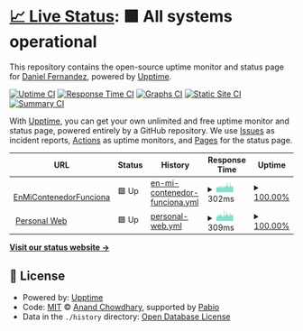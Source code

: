 # [📈 Live Status](https://danifernandezs.com/status): <!--live status--> **🟩 All systems operational**

This repository contains the open-source uptime monitor and status page for [Daniel Fernandez](https://danifernandezs.github.io/), powered by [Upptime](https://github.com/upptime/upptime).

[![Uptime CI](https://github.com/danifernandezs/status/workflows/Uptime%20CI/badge.svg)](https://github.com/danifernandezs/status/actions?query=workflow%3A%22Uptime+CI%22)
[![Response Time CI](https://github.com/danifernandezs/status/workflows/Response%20Time%20CI/badge.svg)](https://github.com/danifernandezs/status/actions?query=workflow%3A%22Response+Time+CI%22)
[![Graphs CI](https://github.com/danifernandezs/status/workflows/Graphs%20CI/badge.svg)](https://github.com/danifernandezs/status/actions?query=workflow%3A%22Graphs+CI%22)
[![Static Site CI](https://github.com/danifernandezs/status/workflows/Static%20Site%20CI/badge.svg)](https://github.com/danifernandezs/status/actions?query=workflow%3A%22Static+Site+CI%22)
[![Summary CI](https://github.com/danifernandezs/status/workflows/Summary%20CI/badge.svg)](https://github.com/danifernandezs/status/actions?query=workflow%3A%22Summary+CI%22)

With [Upptime](https://upptime.js.org), you can get your own unlimited and free uptime monitor and status page, powered entirely by a GitHub repository. We use [Issues](https://github.com/danifernandezs/status/issues) as incident reports, [Actions](https://github.com/danifernandezs/status/actions) as uptime monitors, and [Pages](https://danifernandezs.com/status) for the status page.

<!--start: status pages-->
<!-- This summary is generated by Upptime (https://github.com/upptime/upptime) -->
<!-- Do not edit this manually, your changes will be overwritten -->
<!-- prettier-ignore -->
| URL | Status | History | Response Time | Uptime |
| --- | ------ | ------- | ------------- | ------ |
| <img alt="" src="https://icons.duckduckgo.com/ip3/www.enmicontenedorfunciona.com.ico" height="13"> [EnMiContenedorFunciona](https://www.enmicontenedorfunciona.com) | 🟩 Up | [en-mi-contenedor-funciona.yml](https://github.com/danifernandezs/status/commits/HEAD/history/en-mi-contenedor-funciona.yml) | <details><summary><img alt="Response time graph" src="./graphs/en-mi-contenedor-funciona/response-time-week.png" height="20"> 302ms</summary><br><a href="https://danifernandezs.com/history/en-mi-contenedor-funciona"><img alt="Response time 288" src="https://img.shields.io/endpoint?url=https%3A%2F%2Fraw.githubusercontent.com%2Fdanifernandezs%2Fstatus%2FHEAD%2Fapi%2Fen-mi-contenedor-funciona%2Fresponse-time.json"></a><br><a href="https://danifernandezs.com/history/en-mi-contenedor-funciona"><img alt="24-hour response time 313" src="https://img.shields.io/endpoint?url=https%3A%2F%2Fraw.githubusercontent.com%2Fdanifernandezs%2Fstatus%2FHEAD%2Fapi%2Fen-mi-contenedor-funciona%2Fresponse-time-day.json"></a><br><a href="https://danifernandezs.com/history/en-mi-contenedor-funciona"><img alt="7-day response time 302" src="https://img.shields.io/endpoint?url=https%3A%2F%2Fraw.githubusercontent.com%2Fdanifernandezs%2Fstatus%2FHEAD%2Fapi%2Fen-mi-contenedor-funciona%2Fresponse-time-week.json"></a><br><a href="https://danifernandezs.com/history/en-mi-contenedor-funciona"><img alt="30-day response time 301" src="https://img.shields.io/endpoint?url=https%3A%2F%2Fraw.githubusercontent.com%2Fdanifernandezs%2Fstatus%2FHEAD%2Fapi%2Fen-mi-contenedor-funciona%2Fresponse-time-month.json"></a><br><a href="https://danifernandezs.com/history/en-mi-contenedor-funciona"><img alt="1-year response time 289" src="https://img.shields.io/endpoint?url=https%3A%2F%2Fraw.githubusercontent.com%2Fdanifernandezs%2Fstatus%2FHEAD%2Fapi%2Fen-mi-contenedor-funciona%2Fresponse-time-year.json"></a></details> | <details><summary><a href="https://danifernandezs.com/history/en-mi-contenedor-funciona">100.00%</a></summary><a href="https://danifernandezs.com/history/en-mi-contenedor-funciona"><img alt="All-time uptime 100.00%" src="https://img.shields.io/endpoint?url=https%3A%2F%2Fraw.githubusercontent.com%2Fdanifernandezs%2Fstatus%2FHEAD%2Fapi%2Fen-mi-contenedor-funciona%2Fuptime.json"></a><br><a href="https://danifernandezs.com/history/en-mi-contenedor-funciona"><img alt="24-hour uptime 100.00%" src="https://img.shields.io/endpoint?url=https%3A%2F%2Fraw.githubusercontent.com%2Fdanifernandezs%2Fstatus%2FHEAD%2Fapi%2Fen-mi-contenedor-funciona%2Fuptime-day.json"></a><br><a href="https://danifernandezs.com/history/en-mi-contenedor-funciona"><img alt="7-day uptime 100.00%" src="https://img.shields.io/endpoint?url=https%3A%2F%2Fraw.githubusercontent.com%2Fdanifernandezs%2Fstatus%2FHEAD%2Fapi%2Fen-mi-contenedor-funciona%2Fuptime-week.json"></a><br><a href="https://danifernandezs.com/history/en-mi-contenedor-funciona"><img alt="30-day uptime 100.00%" src="https://img.shields.io/endpoint?url=https%3A%2F%2Fraw.githubusercontent.com%2Fdanifernandezs%2Fstatus%2FHEAD%2Fapi%2Fen-mi-contenedor-funciona%2Fuptime-month.json"></a><br><a href="https://danifernandezs.com/history/en-mi-contenedor-funciona"><img alt="1-year uptime 100.00%" src="https://img.shields.io/endpoint?url=https%3A%2F%2Fraw.githubusercontent.com%2Fdanifernandezs%2Fstatus%2FHEAD%2Fapi%2Fen-mi-contenedor-funciona%2Fuptime-year.json"></a></details>
| <img alt="" src="https://icons.duckduckgo.com/ip3/www.danifernandezs.com.ico" height="13"> [Personal Web](https://www.danifernandezs.com) | 🟩 Up | [personal-web.yml](https://github.com/danifernandezs/status/commits/HEAD/history/personal-web.yml) | <details><summary><img alt="Response time graph" src="./graphs/personal-web/response-time-week.png" height="20"> 309ms</summary><br><a href="https://danifernandezs.com/history/personal-web"><img alt="Response time 283" src="https://img.shields.io/endpoint?url=https%3A%2F%2Fraw.githubusercontent.com%2Fdanifernandezs%2Fstatus%2FHEAD%2Fapi%2Fpersonal-web%2Fresponse-time.json"></a><br><a href="https://danifernandezs.com/history/personal-web"><img alt="24-hour response time 316" src="https://img.shields.io/endpoint?url=https%3A%2F%2Fraw.githubusercontent.com%2Fdanifernandezs%2Fstatus%2FHEAD%2Fapi%2Fpersonal-web%2Fresponse-time-day.json"></a><br><a href="https://danifernandezs.com/history/personal-web"><img alt="7-day response time 309" src="https://img.shields.io/endpoint?url=https%3A%2F%2Fraw.githubusercontent.com%2Fdanifernandezs%2Fstatus%2FHEAD%2Fapi%2Fpersonal-web%2Fresponse-time-week.json"></a><br><a href="https://danifernandezs.com/history/personal-web"><img alt="30-day response time 296" src="https://img.shields.io/endpoint?url=https%3A%2F%2Fraw.githubusercontent.com%2Fdanifernandezs%2Fstatus%2FHEAD%2Fapi%2Fpersonal-web%2Fresponse-time-month.json"></a><br><a href="https://danifernandezs.com/history/personal-web"><img alt="1-year response time 284" src="https://img.shields.io/endpoint?url=https%3A%2F%2Fraw.githubusercontent.com%2Fdanifernandezs%2Fstatus%2FHEAD%2Fapi%2Fpersonal-web%2Fresponse-time-year.json"></a></details> | <details><summary><a href="https://danifernandezs.com/history/personal-web">100.00%</a></summary><a href="https://danifernandezs.com/history/personal-web"><img alt="All-time uptime 100.00%" src="https://img.shields.io/endpoint?url=https%3A%2F%2Fraw.githubusercontent.com%2Fdanifernandezs%2Fstatus%2FHEAD%2Fapi%2Fpersonal-web%2Fuptime.json"></a><br><a href="https://danifernandezs.com/history/personal-web"><img alt="24-hour uptime 100.00%" src="https://img.shields.io/endpoint?url=https%3A%2F%2Fraw.githubusercontent.com%2Fdanifernandezs%2Fstatus%2FHEAD%2Fapi%2Fpersonal-web%2Fuptime-day.json"></a><br><a href="https://danifernandezs.com/history/personal-web"><img alt="7-day uptime 100.00%" src="https://img.shields.io/endpoint?url=https%3A%2F%2Fraw.githubusercontent.com%2Fdanifernandezs%2Fstatus%2FHEAD%2Fapi%2Fpersonal-web%2Fuptime-week.json"></a><br><a href="https://danifernandezs.com/history/personal-web"><img alt="30-day uptime 100.00%" src="https://img.shields.io/endpoint?url=https%3A%2F%2Fraw.githubusercontent.com%2Fdanifernandezs%2Fstatus%2FHEAD%2Fapi%2Fpersonal-web%2Fuptime-month.json"></a><br><a href="https://danifernandezs.com/history/personal-web"><img alt="1-year uptime 100.00%" src="https://img.shields.io/endpoint?url=https%3A%2F%2Fraw.githubusercontent.com%2Fdanifernandezs%2Fstatus%2FHEAD%2Fapi%2Fpersonal-web%2Fuptime-year.json"></a></details>

<!--end: status pages-->

[**Visit our status website →**](https://danifernandezs.com/status)

## 📄 License

- Powered by: [Upptime](https://github.com/upptime/upptime)
- Code: [MIT](./LICENSE) © [Anand Chowdhary](https://anandchowdhary.com), supported by [Pabio](https://pabio.com)
- Data in the `./history` directory: [Open Database License](https://opendatacommons.org/licenses/odbl/1-0/)
